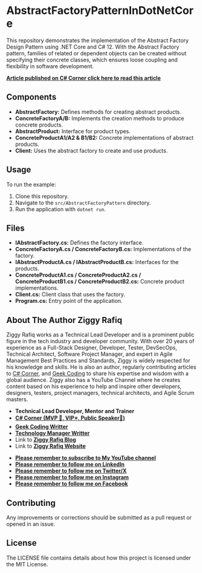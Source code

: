 # AbstractFactoryPatternInDotNetCore

This repository demonstrates the implementation of the Abstract Factory Design Pattern using .NET Core and C# 12. With the Abstract Factory pattern, families of related or dependent objects can be created without specifying their concrete classes, which ensures loose coupling and flexibility in software development.

 **[Article published on C# Corner click here to read this article](https://www.c-sharpcorner.com/article/abstract-factory-design-pattern-in-net-core-c-sharp-12/)**

## Components

- **AbstractFactory:** Defines methods for creating abstract products.
- **ConcreteFactoryA/B:** Implements the creation methods to produce concrete products.
- **AbstractProduct:** Interface for product types.
- **ConcreteProductA1/A2 & B1/B2:** Concrete implementations of abstract products.
- **Client:** Uses the abstract factory to create and use products.

## Usage

To run the example:

1. Clone this repository.
2. Navigate to the `src/AbstractFactoryPattern` directory.
3. Run the application with `dotnet run`.

## Files

- **IAbstractFactory.cs:** Defines the factory interface.
- **ConcreteFactoryA.cs / ConcreteFactoryB.cs:** Implementations of the factory.
- **IAbstractProductA.cs / IAbstractProductB.cs:** Interfaces for the products.
- **ConcreteProductA1.cs / ConcreteProductA2.cs / ConcreteProductB1.cs / ConcreteProductB2.cs:** Concrete product implementations.
- **Client.cs:** Client class that uses the factory.
- **Program.cs:** Entry point of the application.

## About The Author Ziggy Rafiq

Ziggy Rafiq works as a Technical Lead Developer and is a prominent public figure in the tech industry and developer community. With over 20 years of experience as a Full-Stack Designer, Developer, Tester, DevSecOps, Technical Architect,
Software Project Manager, and expert in Agile Management Best Practices and Standards, Ziggy is widely respected for his knowledge and skills. He is also an author, regularly contributing articles
to [C# Corner](https://www.c-sharpcorner.com/members/ziggy-rafiq), and [Geek Coding](https://geek-coding.com/members/ziggy-rafiq) to
share his expertise and wisdom with a global audience. Ziggy also has a YouTube Channel where he creates content based on his experience to help and inspire other developers, designers, testers, project managers,
technical architects, and Agile Scrum masters.

- **Technical Lead Developer, Mentor and Trainer**
- **[C# Corner (MVP 🏅, VIP⭐️, Public Speaker🎤)](https://www.c-sharpcorner.com/members/ziggy-rafiq)**
- **[Geek Coding Writter](https://geek-coding.com/members/ziggy-rafiq)**
- **[Technology Manager Writter](https://technology-manager.com/members/ziggy-rafiq)**
- Link to [**Ziggy Rafiq Blog**](https://blog.ziggyrafiq.com)
- Link to [**Ziggy Rafiq Website**](https://ziggyrafiq.com)

* [**Please remember to subscribe to My YouTube channel**](https://www.youtube.com/)
* [**Please remember to follow me on LinkedIn**](https://www.linkedin.com/in/ziggyrafiq/)
* [**Please remember to follow me on Twitter/X**](https://twitter.com/ziggyrafiq)
* [**Please remember to follow me on Instagram**](https://www.instagram.com/ziggyrafiq/)
* [**Please remember to follow me on Facebook**](https://www.facebook.com/ziggyrafiq)

## Contributing

Any improvements or corrections should be submitted as a pull request or opened in an issue.

## License

The LICENSE file contains details about how this project is licensed under the MIT License.
